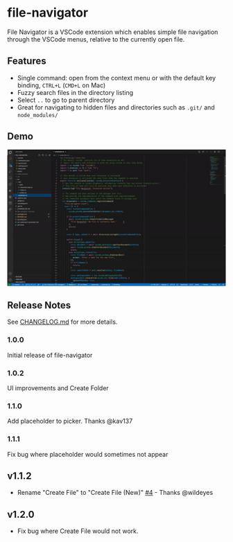# file-navigator

File Navigator is a VSCode extension which enables simple file navigation through the VSCode menus, relative to the currently open file.

## Features

- Single command: open from the context menu or with the default key binding, `CTRL+L` (`CMD+L` on Mac)
- Fuzzy search files in the directory listing
- Select `..` to go to parent directory
- Great for navigating to hidden files and directories such as `.git/` and `node_modules/`

## Demo

![demo](assets/file-navigator-demo.gif)

## Release Notes

See [CHANGELOG.md](CHANGELOG.md) for more details.

### 1.0.0

Initial release of file-navigator

### 1.0.2

UI improvements and Create Folder

### 1.1.0

Add placeholder to picker. Thanks @kav137

### 1.1.1

Fix bug where placeholder would sometimes not appear

## v1.1.2

- Rename "Create File" to "Create File (New)" [#4](https://github.com/MadaraUchiha/vscode-file-navigator/pull/4) - Thanks @wildeyes

## v1.2.0

- Fix bug where Create File would not work.
